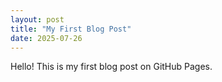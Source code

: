 ```yaml
---
layout: post
title: "My First Blog Post"
date: 2025-07-26
---
```


Hello! This is my first blog post on GitHub Pages.
